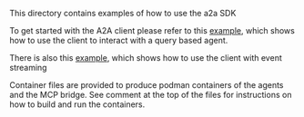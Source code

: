 This directory contains examples of how to use the a2a SDK

To get started with the A2A client please refer to this [example](https://github.com/shamblett/a2a/blob/master/example/a2a_client.dart), 
which shows how to use the client to interact with a query based agent.

There is also this [example](https://github.com/shamblett/a2a/blob/master/example/a2a_streaming_client.dart),  which shows how to use the client with event streaming

Container files are provided to produce podman containers of the agents and the
MCP bridge. See comment at the top of the files for instructions on how to build
and run the containers.